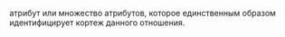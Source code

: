 атрибут или множество атрибутов, которое единственным образом идентифицирует кортеж данного отношения.